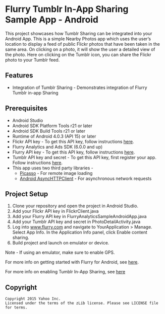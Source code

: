 # Flurry Tumblr In-App Sharing Sample App - Android

This project showcases how Tumblr Sharing can be integrated into your Android App.  This is a simple Nearby Photos app which uses the user’s location to display a feed of public Flickr photos that have been taken in the same area. On clicking on a photo, it will show the user a detailed view of the photo. Here on clicking on the Tumblr icon, you can share the Flickr photo to your Tumblr feed.

## Features

* Integration of Tumblr Sharing -  Demonstrates integration of Flurry Tumblr in-app Sharing

## Prerequisites

- Android Studio
- Android SDK Platform Tools r21 or later
- Android SDK Build Tools r21 or later
- Runtime of Android 4.0.3 (API 15) or later
- Flickr API key - To get this API key, follow instructions 
[here](https://www.flickr.com/services/apps/create/).
- Flurry Analytics and Ads SDK (6.0.0 and up)
- Flurry API key - To get this API key, follow instructions 
[here](https://developer.yahoo.com/flurry/docs/analytics/gettingstarted/android/#get-your-api-keys).
- Tumblr API key and secret - To get this API key, first register your app. Follow instructions [here](https://www.tumblr.com/oauth/apps).
- This app uses two third party libraries - 
  * [Picasso](http://square.github.io/picasso/) - For remote image loading
  * [Android AsyncHTTPClient](http://loopj.com/android-async-http/) - For asynchronous network requests

## Project Setup

1. Clone your repository and open the project in Android Studio. 
2. Add your Flickr API key in FlickrClient.java
3. Add your Flurry API key in FlurryAnalyticsSampleAndroidApp.java
4. Add your Tumblr API key and secret in PhotoDetailActivity.java
5. Log into www.flurry.com and navigate to YourApplication > Manage. Select App Info. In the Application Info panel, click Enable content sharing.
6. Build project and launch on emulator or device. 

Note - If using an emulator, make sure to enable GPS.

For more info on getting started with Flurry for Android, see [here](https://developer.yahoo.com/flurry/docs/analytics/gettingstarted/android/).

For more info on enabling Tumblr In-App Sharing, see [here](https://developer.yahoo.com/flurry/docs/tumblrsharing/android/)

## Copyright

    Copyright 2015 Yahoo Inc.
    Licensed under the terms of the zLib license. Please see LICENSE file for terms.
